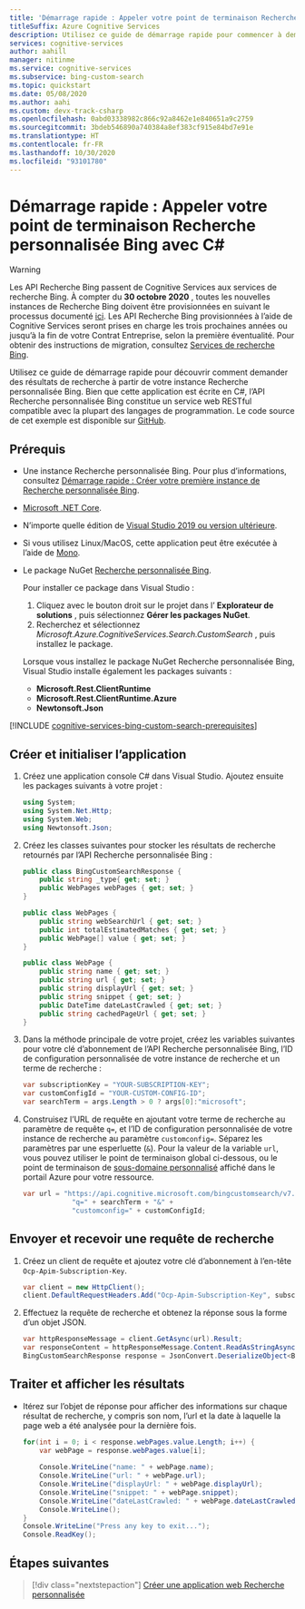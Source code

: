 ```yaml
---
title: 'Démarrage rapide : Appeler votre point de terminaison Recherche personnalisée Bing avec C# | Microsoft Docs'
titleSuffix: Azure Cognitive Services
description: Utilisez ce guide de démarrage rapide pour commencer à demander des résultats de recherche à partir de votre instance Recherche personnalisée Bing, en C#.
services: cognitive-services
author: aahill
manager: nitinme
ms.service: cognitive-services
ms.subservice: bing-custom-search
ms.topic: quickstart
ms.date: 05/08/2020
ms.author: aahi
ms.custom: devx-track-csharp
ms.openlocfilehash: 0abd03338982c866c92a8462e1e840651a9c2759
ms.sourcegitcommit: 3bdeb546890a740384a8ef383cf915e84bd7e91e
ms.translationtype: HT
ms.contentlocale: fr-FR
ms.lasthandoff: 10/30/2020
ms.locfileid: "93101780"
---
```

# <a name="quickstart-call-your-bing-custom-search-endpoint-using-c"></a>Démarrage rapide : Appeler votre point de terminaison Recherche personnalisée Bing avec C# 

> [!WARNING]
> Les API Recherche Bing passent de Cognitive Services aux services de recherche Bing. À compter du **30 octobre 2020** , toutes les nouvelles instances de Recherche Bing doivent être provisionnées en suivant le processus documenté [ici](https://aka.ms/cogsvcs/bingmove).
> Les API Recherche Bing provisionnées à l’aide de Cognitive Services seront prises en charge les trois prochaines années ou jusqu’à la fin de votre Contrat Entreprise, selon la première éventualité.
> Pour obtenir des instructions de migration, consultez [Services de recherche Bing](https://aka.ms/cogsvcs/bingmigration).

Utilisez ce guide de démarrage rapide pour découvrir comment demander des résultats de recherche à partir de votre instance Recherche personnalisée Bing. Bien que cette application est écrite en C#, l’API Recherche personnalisée Bing constitue un service web RESTful compatible avec la plupart des langages de programmation. Le code source de cet exemple est disponible sur [GitHub](https://github.com/Azure-Samples/cognitive-services-REST-api-samples/blob/master/dotnet/Search/BingCustomSearchv7.cs).

## <a name="prerequisites"></a>Prérequis

- Une instance Recherche personnalisée Bing. Pour plus d’informations, consultez [Démarrage rapide : Créer votre première instance de Recherche personnalisée Bing](quick-start.md).
- [Microsoft .NET Core](https://www.microsoft.com/net/download/core).
- N’importe quelle édition de [Visual Studio 2019 ou version ultérieure](https://www.visualstudio.com/downloads/).
- Si vous utilisez Linux/MacOS, cette application peut être exécutée à l’aide de [Mono](https://www.mono-project.com/).
- Le package NuGet [Recherche personnalisée Bing](https://www.nuget.org/packages/Microsoft.Azure.CognitiveServices.Search.CustomSearch/2.0.0). 

   Pour installer ce package dans Visual Studio : 
     1. Cliquez avec le bouton droit sur le projet dans l’ **Explorateur de solutions** , puis sélectionnez **Gérer les packages NuGet**. 
     2. Recherchez et sélectionnez *Microsoft.Azure.CognitiveServices.Search.CustomSearch* , puis installez le package.

   Lorsque vous installez le package NuGet Recherche personnalisée Bing, Visual Studio installe également les packages suivants :
     - **Microsoft.Rest.ClientRuntime**
     - **Microsoft.Rest.ClientRuntime.Azure**
     - **Newtonsoft.Json**


[!INCLUDE [cognitive-services-bing-custom-search-prerequisites](../../../includes/cognitive-services-bing-custom-search-signup-requirements.md)]

## <a name="create-and-initialize-the-application"></a>Créer et initialiser l’application

1. Créez une application console C# dans Visual Studio. Ajoutez ensuite les packages suivants à votre projet :

    ```csharp
    using System;
    using System.Net.Http;
    using System.Web;
    using Newtonsoft.Json;
    ```

2. Créez les classes suivantes pour stocker les résultats de recherche retournés par l’API Recherche personnalisée Bing :

    ```csharp
    public class BingCustomSearchResponse {        
        public string _type{ get; set; }            
        public WebPages webPages { get; set; }
    }

    public class WebPages {
        public string webSearchUrl { get; set; }
        public int totalEstimatedMatches { get; set; }
        public WebPage[] value { get; set; }        
    }

    public class WebPage {
        public string name { get; set; }
        public string url { get; set; }
        public string displayUrl { get; set; }
        public string snippet { get; set; }
        public DateTime dateLastCrawled { get; set; }
        public string cachedPageUrl { get; set; }
    }
    ```

3. Dans la méthode principale de votre projet, créez les variables suivantes pour votre clé d’abonnement de l’API Recherche personnalisée Bing, l’ID de configuration personnalisée de votre instance de recherche et un terme de recherche :

    ```csharp
    var subscriptionKey = "YOUR-SUBSCRIPTION-KEY";
    var customConfigId = "YOUR-CUSTOM-CONFIG-ID";
    var searchTerm = args.Length > 0 ? args[0]:"microsoft";
    ```

4. Construisez l’URL de requête en ajoutant votre terme de recherche au paramètre de requête `q=`, et l’ID de configuration personnalisée de votre instance de recherche au paramètre `customconfig=`. Séparez les paramètres par une esperluette (`&`). Pour la valeur de la variable `url`, vous pouvez utiliser le point de terminaison global ci-dessous, ou le point de terminaison de [sous-domaine personnalisé](../../cognitive-services/cognitive-services-custom-subdomains.md) affiché dans le portail Azure pour votre ressource.

    ```csharp
    var url = "https://api.cognitive.microsoft.com/bingcustomsearch/v7.0/search?" +
                "q=" + searchTerm + "&" +
                "customconfig=" + customConfigId;
    ```

## <a name="send-and-receive-a-search-request"></a>Envoyer et recevoir une requête de recherche 

1. Créez un client de requête et ajoutez votre clé d’abonnement à l’en-tête `Ocp-Apim-Subscription-Key`.

    ```csharp
    var client = new HttpClient();
    client.DefaultRequestHeaders.Add("Ocp-Apim-Subscription-Key", subscriptionKey);
    ```

2. Effectuez la requête de recherche et obtenez la réponse sous la forme d’un objet JSON.

    ```csharp
    var httpResponseMessage = client.GetAsync(url).Result;
    var responseContent = httpResponseMessage.Content.ReadAsStringAsync().Result;
    BingCustomSearchResponse response = JsonConvert.DeserializeObject<BingCustomSearchResponse>(responseContent);
    ```
## <a name="process-and-view-the-results"></a>Traiter et afficher les résultats

- Itérez sur l’objet de réponse pour afficher des informations sur chaque résultat de recherche, y compris son nom, l’url et la date à laquelle la page web a été analysée pour la dernière fois.

    ```csharp
    for(int i = 0; i < response.webPages.value.Length; i++) {                
        var webPage = response.webPages.value[i];
        
        Console.WriteLine("name: " + webPage.name);
        Console.WriteLine("url: " + webPage.url);                
        Console.WriteLine("displayUrl: " + webPage.displayUrl);
        Console.WriteLine("snippet: " + webPage.snippet);
        Console.WriteLine("dateLastCrawled: " + webPage.dateLastCrawled);
        Console.WriteLine();
    }
    Console.WriteLine("Press any key to exit...");
    Console.ReadKey();
    ```

## <a name="next-steps"></a>Étapes suivantes

> [!div class="nextstepaction"]
> [Créer une application web Recherche personnalisée](./tutorials/custom-search-web-page.md)
